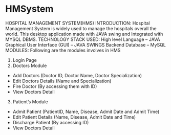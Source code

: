 # HMSystem
HOSPITAL MANAGEMENT SYSTEM(HMS)
INTRODUCTION:
Hospital Management System is widely used to manage the hospitals overall the world. This desktop application made with JAVA swing and Integrated with MYSQL DBMS. TECHNOLOGY STACK USED:
High level Language – JAVA
Graphical User Interface (GUI) – JAVA SWINGS
Backend Database – MySQL
MODULES:
Following are the modules involves in HMS
1) Login Page
2) Doctors Module
- Add Doctors (Doctor ID, Doctor Name, Doctor Specialization)
- Edit Doctors Details (Name and Specialization)
- Fire Doctor (By accessing them with ID)
- View Doctors Detail
3) Patient’s Module
- Admit Patient (PatientID, Name, Disease, Admit Date and Admit Time)
- Edit Patient Details (Name, Disease, Admit Date and Time)
- Discharge Patient (By accessing ID)
- View Doctors Detail
